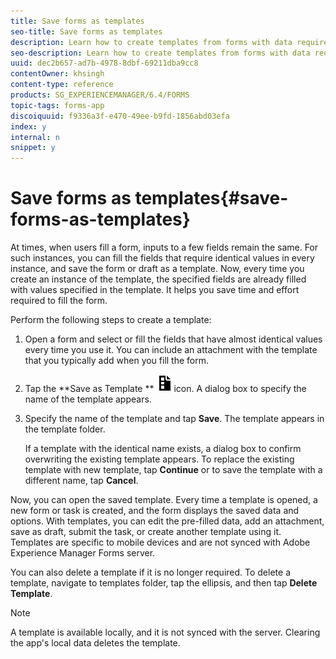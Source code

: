 ```yaml
---
title: Save forms as templates
seo-title: Save forms as templates
description: Learn how to create templates from forms with data required repeatedly. 
seo-description: Learn how to create templates from forms with data required repeatedly. 
uuid: dec2b657-ad7b-4978-8dbf-69211dba9cc8
contentOwner: khsingh
content-type: reference
products: SG_EXPERIENCEMANAGER/6.4/FORMS
topic-tags: forms-app
discoiquuid: f9336a3f-e470-49ee-b9fd-1856abd03efa
index: y
internal: n
snippet: y
---
```


# Save forms as templates{#save-forms-as-templates}

At times, when users fill a form, inputs to a few fields remain the same. For such instances, you can fill the fields that require identical values in every instance, and save the form or draft as a template. Now, every time you create an instance of the template, the specified fields are already filled with values specified in the template. It helps you save time and effort required to fill the form.

Perform the following steps to create a template:

1. Open a form and select or fill the fields that have almost identical values every time you use it. You can include an attachment with the template that you typically add when you fill the form. 
1. Tap the **Save as Template ** ![](assets/save_as_template.png)icon. A dialog box to specify the name of the template appears.
1. Specify the name of the template and tap **Save**. The template appears in the template folder.

   If a template with the identical name exists, a dialog box to confirm overwriting the existing template appears. To replace the existing template with new template, tap **Continue** or to save the template with a different name, tap **Cancel**.

Now, you can open the saved template. Every time a template is opened, a new form or task is created, and the form displays the saved data and options. With templates, you can edit the pre-filled data, add an attachment, save as draft, submit the task, or create another template using it. Templates are specific to mobile devices and are not synced with Adobe Experience Manager Forms server.

You can also delete a template if it is no longer required. To delete a template, navigate to templates folder, tap the ellipsis, and then tap **Delete Template**.

>[!NOTE]
>
>A template is available locally, and it is not synced with the server. Clearing the app's local data deletes the template.

